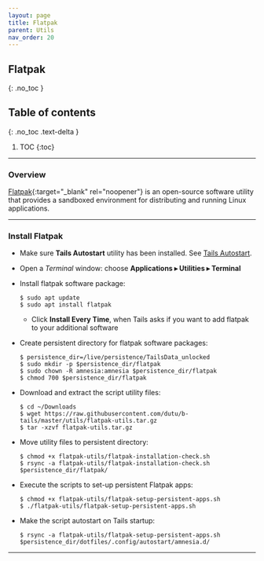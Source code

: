 ```yaml
---
layout: page
title: Flatpak
parent: Utils
nav_order: 20
---
```


## Flatpak
{: .no_toc }

## Table of contents
{: .no_toc .text-delta }

1. TOC
{:toc}

---
### Overview

[Flatpak](https://www.flatpak.org/){:target="_blank" rel="noopener"} is an open-source software utility that provides a sandboxed environment for distributing and running Linux applications.


---
### Install Flatpak

* Make sure **Tails Autostart** utility has been installed. See [Tails Autostart](/guide/utils/tails_autostart.html).


* Open a _Terminal_ window:  choose **Applications ▸ Utilities ▸ Terminal**


* Install flatpak software package:
  ```shell
  $ sudo apt update
  $ sudo apt install flatpak
  ```
    * Click **Install Every Time**, when Tails asks if you want to add flatpak to your additional software


* Create persistent directory for flatpak software packages:
  ```shell
  $ persistence_dir=/live/persistence/TailsData_unlocked
  $ sudo mkdir -p $persistence_dir/flatpak
  $ sudo chown -R amnesia:amnesia $persistence_dir/flatpak
  $ chmod 700 $persistence_dir/flatpak 
  ```

* Download and extract the script utility files:
  ```shell
  $ cd ~/Downloads
  $ wget https://raw.githubusercontent.com/dutu/b-tails/master/utils/flatpak-utils.tar.gz
  $ tar -xzvf flatpak-utils.tar.gz
  ```

* Move utility files to persistent directory:
  ```shell
  $ chmod +x flatpak-utils/flatpak-installation-check.sh
  $ rsync -a flatpak-utils/flatpak-installation-check.sh $persistence_dir/flatpak/
  ```

* Execute the scripts to set-up persistent Flatpak apps: 
  ```shell
  $ chmod +x flatpak-utils/flatpak-setup-persistent-apps.sh
  $ ./flatpak-utils/flatpak-setup-persistent-apps.sh
  ```

* Make the script autostart on Tails startup:
  ```shell
  $ rsync -a flatpak-utils/flatpak-setup-persistent-apps.sh $persistence_dir/dotfiles/.config/autostart/amnesia.d/
  ```

---
